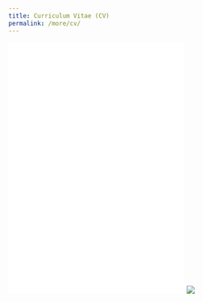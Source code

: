 ```yaml
---
title: Curriculum Vitae (CV)
permalink: /more/cv/
---
```


<style>
.intro{
font-family:times;
font-size:21px;
}
</style>

<embed src="/Jerland/assets/JS008-202406.pdf#page=2" width="350" height="500" type="application/pdf">

<img src="/Jerland/assets/img/JS008-202406P.png">